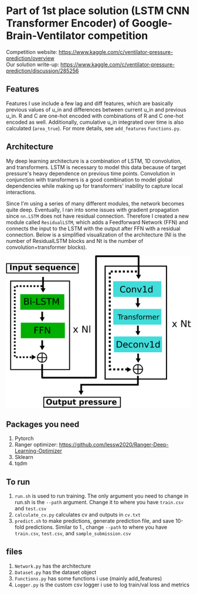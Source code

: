 # Part of 1st place solution (LSTM CNN Transformer Encoder) of Google-Brain-Ventilator competition

Competition website: https://www.kaggle.com/c/ventilator-pressure-prediction/overview <br />
Our solution write-up: https://www.kaggle.com/c/ventilator-pressure-prediction/discussion/285256

## Features

Features I use include a few lag and diff features, which are basically previous values of u_in and differences between current u_in and previous u_in. R and C are one-hot encoded with combinations of R and C one-hot encoded as well. Additionally, cumulative u_in integrated over time is also calculated (```area_true```). For more details, see ```add_features``` ```Functions.py```.

## Architecture

My deep learning architecture is a combination of LSTM, 1D convolution, and transformers. LSTM is necessary to model this data because of target pressure's heavy dependence on previous time points. Convolution in conjunction with transformers is a good combination to model global dependencies while making up for transformers' inability to capture local interactions.

Since I'm using a series of many different modules, the network becomes quite deep. Eventually, I ran into some issues with gradient propagation since ```nn.LSTM``` does not have residual connection. Therefore I created a new module called ```ResidualLSTM```, which adds a Feedforward Network (FFN) and connects the input to the LSTM with the output after FFN with a residual connection. Below is a simplified visualization of the architecture (Nl is the number of ResidualLSTM blocks and Nt is the number of convolution+transformer blocks).

<p align="center">
  <img src="arch.png"/>
</p>

## Packages you need

1. Pytorch
2. Ranger optimizer: https://github.com/lessw2020/Ranger-Deep-Learning-Optimizer
3. Sklearn
4. tqdm

## To run

1. ```run.sh``` is used to run training. The only argument you need to change in run.sh is the ```--path``` argument. Change it to where you have ```train.csv``` and ```test.csv```
3. ```calculate_cv.py``` calculates cv and outputs in ```cv.txt```
3. ```predict.sh``` to make predictions, generate prediction file, and save 10-fold predictions. Similar to 1., change ```--path``` to where you have ```train.csv```, ```test.csv```, and ```sample_submission.csv```

## files
1. ```Network.py``` has the architecture
2. ```Dataset.py``` has the dataset object
3. ```Functions.py``` has some functions i use (mainly add_features)
4. ```Logger.py``` is the custom csv logger i use to log train/val loss and metrics

